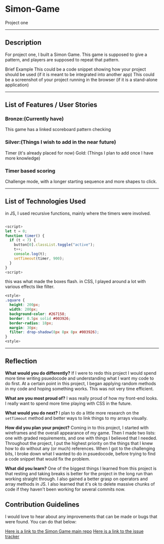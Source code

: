 # Simon-Game

Project one

---

## Description

For project one, I built a Simon Game. This game is supposed to give a pattern, and players are supposed to repeat that pattern.

Brief Example
This could be a code snippet showing how your project should be used (if it is meant to be integrated into another app)
This could be a screenshot of your project running in the browser (if it is a stand-alone application)

---

## List of Features / User Stories

### Bronze:(Currently have)

This game has a linked scoreboard
pattern checking

### Silver:(Things I wish to add in the near future)

Timer (it's already placed for now)
Gold: (Things I plan to add once I have more knowledge)

### Timer based scoring

Challenge mode, with a longer starting sequence and more shapes to click.

---

## List of Technologies Used

in JS, I used recursive functions, mainly where the timers were involved.

```js

<script>
let t = 0;
function timer() {
  if (t < 7) {
    button[0].classList.toggle("active");
    t++;
    console.log(t);
    setTimeout(timer, 900);
  }
}
<script>
```

this was what made the boxes flash.
in CSS, I played around a lot with various effects like filter.

```css
<style>
.square {
  height: 200px;
  width: 200px;
  background-color: #267158;
  border: 0.5px solid #003926;
  border-radius: 18px;
  margin: 30px;
  filter: drop-shadow(8px 8px 8px #003926);
}
<style>
```

---

## Reflection

**What would you do differently?**
If I were to redo this project I would spend more time writing psuedocode and understanding what I want my code to do first. At a certain point in this project, I began applying random methods in my code and hoping something works. This was not very time efficient.

**What are you most proud of?**
I was really proud of how my front-end looks. I really want to spend more time playing with CSS in the future.

**What would you do next?**
I plan to do a little more research on the `setTimeout` method and better ways to link things to my arrays visually.

**How did you plan your project?**
Coming in to this project, I started with wireframes and the overall appearance of my game. Then I made two lists: one with graded requirements, and one with things I believed that I needed. Throughout the project, I put the highest priority on the things that I knew how to do without any (or much) references. When I got to the challenging bits, I broke down what I wanted to do in psuedocode, before trying to find a code snippet that would fix the problem.

**What did you learn?**
One of the biggest things I learned from this project is that resting and taking breaks is better for the project in the long run than working straight through. I also gained a better grasp on operators and array methods in JS. I also learned that it's ok to delete massive chunks of code if they haven't been working for several commits now.

## Contribution Guidelines

I would love to hear about any improvements that can be made or bugs that were found. You can do that below:

[Here is a link to the Simon Game main repo](https://github.com/aplybeah/Simon-Game)
[Here is a link to the issue tracker](https://github.com/aplybeah/Simon-Game/issues)
